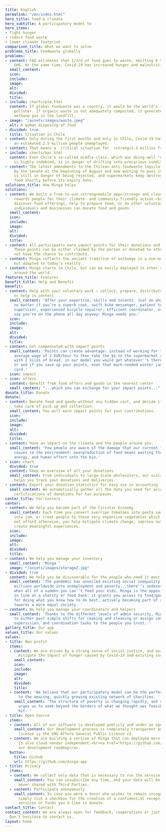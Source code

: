 ```yaml
---
title: English
permalink: "/en/index.html"
hero_title: food & climate
hero_subtitle: A participatory model to
hero_items:
- fight hunger
- reduce food waste
- lower climate footprint
comparison_title: What we want to solve
problems_title: Foodwaste globally
problems:
- content: FAO estimates that 1/3rd of food goes to waste, emitting 6 % of global
    GHG. At the same time, Covid-19 has increased hunger and malnutrition.
  small_content: 
  icon: 
  include: 
  image: 
  alt: 
  divided: 
  title: 
- include: charts/pie.html
  content: If global foodwaste was a country, it would be the world’s third-biggest
    polluter. If organic waste is not adequately composted, it generates highly polluting
    methane gas in the landfill.
- image: "/assets/images/waste.jpeg"
  alt: A woman disposing of food
- divided: true
  title: Situation in Chile
- content: Only during the first months and only in Chile, Covid-19 has already left
    an estimated 2.5 million people unemployed.
- content: That means a  critical situation for  <strong>2.5 million families</strong>.
- include: charts/bar.html
  content: Even Chile's so-called middle-class, which was doing well "on paper" but
    is highly indebted, is in danger of drifting into precarious conditions.
- content: The latest amendments to the Chilean anti-foodwaste legislation, approved
    by the Senate at the beginning of August and now waiting to pass in Congress,
    is still in danger of being rejected, and supermarkets keep destroying tons of
    food shortly before its expiry date.
solutions_title: How Minga helps
solutions:
- content: We built a free-to-use <strong>mobile app</strong> and cloud platform that
    rewards people for their climate- and community-friendly action.<br>Users can
    discover food offerings, help to prepare food, or do other voluntary work, whereas
    individuals and businesses can donate food and goods.
  small_content: 
  icon: 
  include: 
  image: 
  alt: 
  divided: 
  title: 
- content: All participants earn impact points for their donations and voluntary work.
    These points can be either claimed by the person or donated to others who might
    not have the chance to contribute.
- content: Minga reflects the ancient tradition of exchange in a non-monetary system
    but adapted to today’s reality.
- content: Minga starts in Chile, but can be easily deployed to other countries all
    around the world.
features_title: Features
benefit_title: Help and Benefit
benefit:
- content: Help with your voluntary work – collect, prepare, distribute food or goods,
    or help in centers
  small_content: 'Offer your expertise, skills and talents. Just do what you love:
    no matter if you’re a superb cook, swift bike messenger, patient teacher and homework
    supervisor, experienced bicycle repairer, efficient coordinator, or if friends
    say you’re on the phone all day anyway: Minga needs you.'
  icon: 
  include: 
  image: 
  alt: 
  divided: 
  title: 
- content: Get compensated with impact points
  small_content: 'Points can create advantage: instead of working for the Chilean
    average wage of 2 EUR/hour to then take the $$ to the supermarket and come home
    with 2 kilos of bread, in our model you would get whatever''s there on that day,
    or and if you save up your points, even that much-needed winter jacket or a phone
    card.'
  icon: impact
- icon: offers
  content: Benefit from food offers and goods in the nearest center
  small_content: "...which you can exchange for your impact points..."
donate_title: Donate
donate:
- content: Donate food and goods without any hidden cost, and decide if to let us
    take care of pick up and collection.
  small_content: You will earn impact points for your contributions.
  icon: 
  include: 
  image: 
  alt: 
  divided: 
  title: 
- content: Have an impact on the climate and the people around you.
  small_content: 'Few people are aware of the damage that our current food system
    causes to the environment: overproduction of food means wasting throwing water,
    energy, and human effort into the bin.'
- icon: chart
  divided: true
  content: Keep an overview of all your donations
  small_content: From individuals to large-scale wholesalers, our scalable solution
    helps you track your donations and deliveries.
- content: Export your donation statistics for easy use in accounting
  small_content: We automatically gather all the data you need for accounting and
    certifications of donations for tax purposes.
center_title: For Centers
center:
- content: We help you become part of the Circular Economy
  small_content: Each time you convert overripe tomatoes into pasta sauce, or fruit
    into jam, or treat people to those very expensive vegetables which they could
    not afford otherwise, you help mitigate climate change, improve nutrition and
    create meaningful experiences.
  icon: 
  include: 
  image: 
  alt: 
  divided: 
  title: 
- content: We help you manage your inventory
  small_content: 'Minga '
  image: "/assets/images/storage2.jpg"
- divided: true
  content: We help you be discoverable for the people who need it most
  small_content: 'The pandemic has unveiled existing social inequality and pushes
    millions worldwide into unemployment and poverty...there''s undeserved shame associated
    when all of a sudden you can''t feed your kids. Minga is the opposite of standing
    in line at a charity or food bank: it grants you access to food/goods in exchange
    for doing what you know how to do best, actively becoming part of a creative change
    towards a more equal society. '
- content: We help you manage your coordinators and helpers
  small_content: 'Thanks to the different levels of admin security, Minga allows you
    to either post simple shifts for cooking and cleaning or assign complex planning,
    supervision, and coordination tasks to the people you trust. '
gallery_title: Our app
values_title: Our values
values:
- title: Non profit
  items:
  - content: We are driven by a strong sense of social justice, and our wish is to
      mitigate the impact of hunger caused by Covid-19 and existing social inequality.
    small_content: 
    icon: 
    include: 
    image: 
    alt: 
    divided: 
    title: 
  - content: 'We believe that our participatory model can be the perfect addition
      to the amazing, quickly growing existing network of charities. '
    small_content: 'The structure of poverty is changing rapidly, and climate change
      urges us to seek beyond the borders of what we thought was feasible until Covid
      hit. '
- title: Open Source
  items:
  - content: All of our software is developed publicly and under an open source license.
    small_content: Our development process is completely transparent and our software
      license is the GNU Affero General Public License v3.
  - content: We are building a version of Minga that can deployed more easily is and
      is also cloud vendor independent.<br><a href="https://github.com/minga-app/roadmap">See
      our development roadmap</a>.
  button:
    title: Github
    url: https://github.com/minga-app
- title: Privacy
  items:
  - content: We collect only data that is necessary to run the service.
    small_content: You can unsubscribe any time, and your data will be deleted and
      never shared with Third Parties.
  - content: Participate anonymously
    small_content: In case you were a donor who wishes to remain incognito, you can
      simply tick a checkbox for the creation of a confidential reception of the goods,
      services or funds you'd like to donate.
contact_title: Contact
contact_content: We are always open for feedback, cooperations or just questions.
  Don't hesitate to contact us.
layout: home
---
```


